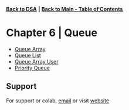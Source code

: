 [**Back to DSA**](https://github.com/xanderbilla/LPU-Academics/tree/main/blob/CSE205/CSE205.md) **|** [**Back to Main - Table of Contents**](https://github.com/xanderbilla/LPU-Academics/blob/main/README.md)

# Chapter 6 | Queue

- [Queue Array](https://github.com/xanderbilla/LPU-Academics/blob/main/CSE%20205%20-%20DSA/Chapter%206%20-%20Queue/6_1-Queue_Array.cpp)
- [Queue List](https://github.com/xanderbilla/LPU-Academics/blob/main/CSE%20205%20-%20DSA/Chapter%206%20-%20Queue/6_2-Queue_List.cpp)
- [Queue Array User](https://github.com/xanderbilla/LPU-Academics/blob/main/CSE%20205%20-%20DSA/Chapter%206%20-%20Queue/6_3-Queue_Array_User.cpp)
- [Priority Queue](https://github.com/xanderbilla/LPU-Academics/blob/main/CSE%20205%20-%20DSA/Chapter%206%20-%20Queue/6_4-Queue_Priority.cpp)

## Support

For support or colab, [email](mailto:dev.xanderbilla@gmail.com) or visit [website](https://xanderbilla.com)
